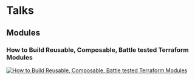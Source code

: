 # Talks

## Modules

### How to Build Reusable, Composable, Battle tested Terraform Modules

[![How to Build Reusable, Composable, Battle tested Terraform Modules](http://img.youtube.com/vi/LVgP63BkhKQ/0.jpg)](http://www.youtube.com/watch?v=LVgP63BkhKQ "How to Build Reusable, Composable, Battle tested Terraform Modules")
